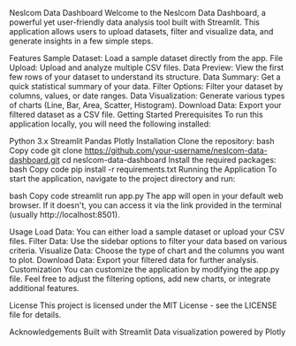Neslcom Data Dashboard
Welcome to the Neslcom Data Dashboard, a powerful yet user-friendly data analysis tool built with Streamlit. This application allows users to upload datasets, filter and visualize data, and generate insights in a few simple steps.

Features
Sample Dataset: Load a sample dataset directly from the app.
File Upload: Upload and analyze multiple CSV files.
Data Preview: View the first few rows of your dataset to understand its structure.
Data Summary: Get a quick statistical summary of your data.
Filter Options: Filter your dataset by columns, values, or date ranges.
Data Visualization: Generate various types of charts (Line, Bar, Area, Scatter, Histogram).
Download Data: Export your filtered dataset as a CSV file.
Getting Started
Prerequisites
To run this application locally, you will need the following installed:

Python 3.x
Streamlit
Pandas
Plotly
Installation
Clone the repository:
bash
Copy code
git clone https://github.com/your-username/neslcom-data-dashboard.git
cd neslcom-data-dashboard
Install the required packages:
bash
Copy code
pip install -r requirements.txt
Running the Application
To start the application, navigate to the project directory and run:

bash
Copy code
streamlit run app.py
The app will open in your default web browser. If it doesn't, you can access it via the link provided in the terminal (usually http://localhost:8501).

Usage
Load Data: You can either load a sample dataset or upload your CSV files.
Filter Data: Use the sidebar options to filter your data based on various criteria.
Visualize Data: Choose the type of chart and the columns you want to plot.
Download Data: Export your filtered data for further analysis.
Customization
You can customize the application by modifying the app.py file. Feel free to adjust the filtering options, add new charts, or integrate additional features.

License
This project is licensed under the MIT License - see the LICENSE file for details.

Acknowledgements
Built with Streamlit
Data visualization powered by Plotly
